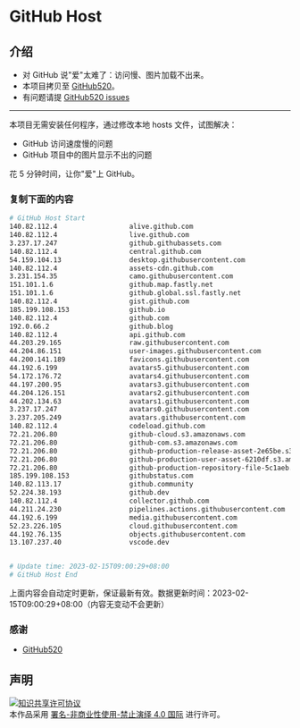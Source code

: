 # GitHub Host
## 介绍
- 对 GitHub 说"爱"太难了：访问慢、图片加载不出来。
- 本项目拷贝至 [GitHub520](https://github.com/521xueweihan/GitHub520)。
- 有问题请提 [GitHub520 issues](https://github.com/521xueweihan/GitHub520/issues/new)

---

本项目无需安装任何程序，通过修改本地 hosts 文件，试图解决：
- GitHub 访问速度慢的问题
- GitHub 项目中的图片显示不出的问题

花 5 分钟时间，让你"爱"上 GitHub。

### 复制下面的内容
```bash
# GitHub Host Start
140.82.112.4                  alive.github.com
140.82.112.4                  live.github.com
3.237.17.247                  github.githubassets.com
140.82.112.4                  central.github.com
54.159.104.13                 desktop.githubusercontent.com
140.82.112.4                  assets-cdn.github.com
3.231.154.35                  camo.githubusercontent.com
151.101.1.6                   github.map.fastly.net
151.101.1.6                   github.global.ssl.fastly.net
140.82.112.4                  gist.github.com
185.199.108.153               github.io
140.82.112.4                  github.com
192.0.66.2                    github.blog
140.82.112.4                  api.github.com
44.203.29.165                 raw.githubusercontent.com
44.204.86.151                 user-images.githubusercontent.com
44.200.141.189                favicons.githubusercontent.com
44.192.6.199                  avatars5.githubusercontent.com
54.172.176.72                 avatars4.githubusercontent.com
44.197.200.95                 avatars3.githubusercontent.com
44.204.126.151                avatars2.githubusercontent.com
44.202.134.63                 avatars1.githubusercontent.com
3.237.17.247                  avatars0.githubusercontent.com
3.237.205.249                 avatars.githubusercontent.com
140.82.112.4                  codeload.github.com
72.21.206.80                  github-cloud.s3.amazonaws.com
72.21.206.80                  github-com.s3.amazonaws.com
72.21.206.80                  github-production-release-asset-2e65be.s3.amazonaws.com
72.21.206.80                  github-production-user-asset-6210df.s3.amazonaws.com
72.21.206.80                  github-production-repository-file-5c1aeb.s3.amazonaws.com
185.199.108.153               githubstatus.com
140.82.113.17                 github.community
52.224.38.193                 github.dev
140.82.112.4                  collector.github.com
44.211.24.230                 pipelines.actions.githubusercontent.com
44.192.6.199                  media.githubusercontent.com
52.23.226.105                 cloud.githubusercontent.com
44.192.76.135                 objects.githubusercontent.com
13.107.237.40                 vscode.dev


# Update time: 2023-02-15T09:00:29+08:00
# GitHub Host End

```
上面内容会自动定时更新，保证最新有效。数据更新时间：2023-02-15T09:00:29+08:00（内容无变动不会更新）

### 感谢

- [GitHub520](https://github.com/521xueweihan/GitHub520)

## 声明
<a rel="license" href="https://creativecommons.org/licenses/by-nc-nd/4.0/deed.zh"><img alt="知识共享许可协议" style="border-width: 0" src="https://licensebuttons.net/l/by-nc-nd/4.0/88x31.png"></a><br>本作品采用 <a rel="license" href="https://creativecommons.org/licenses/by-nc-nd/4.0/deed.zh">署名-非商业性使用-禁止演绎 4.0 国际</a> 进行许可。